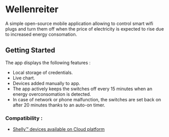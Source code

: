 # Wellenreiter

A simple open-source mobile application allowing to control smart wifi plugs and turn them off when the price of electricity is expected to rise due to increased energy consomation.

## Getting Started

The app displays the following features :
- Local storage of credentials.
- Live chart.
- Devices added manually to app.
- The app actively keeps the switches off every 15 minutes when an energy overconsomation is detected. 
- In case of network or phone malfunction, the switches are set back on after 20 minutes thanks to an auto-on timer. 

### Compatibility : 

- [Shelly™ devices available on Cloud platform](https://shelly.cloud/products/shelly-plug-smart-home-automation-device/)

